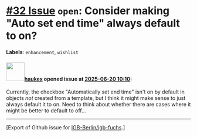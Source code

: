 # [\#32 Issue](https://github.com/IGB-Berlin/igb-fuchs/issues/32) `open`: Consider making "Auto set end time" always default to on?
**Labels**: `enhancement`, `wishlist`


#### <img src="https://avatars.githubusercontent.com/u/4613111?u=708742f53b26cb75f2c7a93ee7a7a53abe18ec48&v=4" width="50">[haukex](https://github.com/haukex) opened issue at [2025-06-20 10:10](https://github.com/IGB-Berlin/igb-fuchs/issues/32):

Currently, the checkbox "Automatically set end time" isn't on by default in objects *not* created from a template, but I think it might make sense to just always default it to on. Need to think about whether there are cases where it might be better to default to off...




-------------------------------------------------------------------------------



[Export of Github issue for [IGB-Berlin/igb-fuchs](https://github.com/IGB-Berlin/igb-fuchs).]
